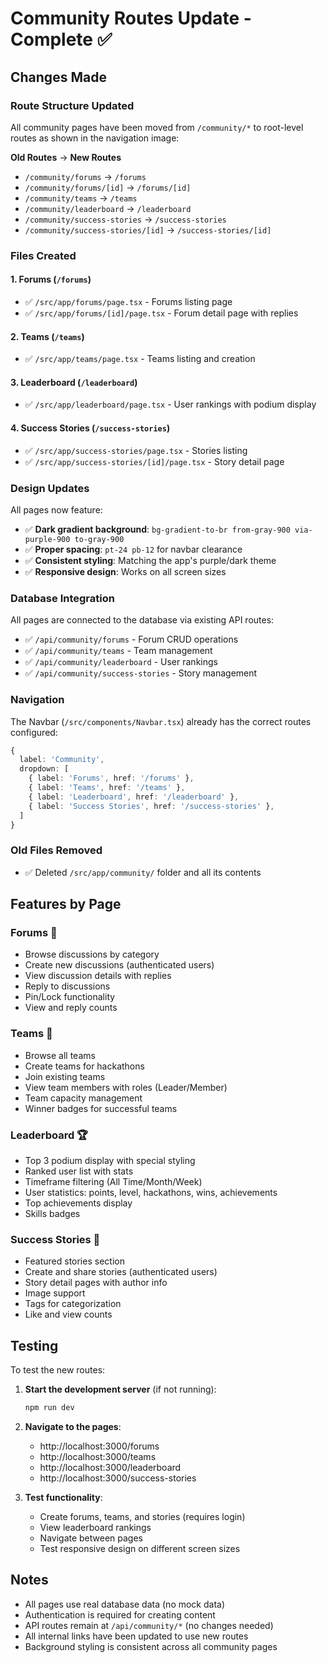 # Community Routes Update - Complete ✅

## Changes Made

### **Route Structure Updated**
All community pages have been moved from `/community/*` to root-level routes as shown in the navigation image:

**Old Routes** → **New Routes**
- `/community/forums` → `/forums`
- `/community/forums/[id]` → `/forums/[id]`
- `/community/teams` → `/teams`
- `/community/leaderboard` → `/leaderboard`
- `/community/success-stories` → `/success-stories`
- `/community/success-stories/[id]` → `/success-stories/[id]`

### **Files Created**

#### 1. **Forums** (`/forums`)
- ✅ `/src/app/forums/page.tsx` - Forums listing page
- ✅ `/src/app/forums/[id]/page.tsx` - Forum detail page with replies

#### 2. **Teams** (`/teams`)
- ✅ `/src/app/teams/page.tsx` - Teams listing and creation

#### 3. **Leaderboard** (`/leaderboard`)
- ✅ `/src/app/leaderboard/page.tsx` - User rankings with podium display

#### 4. **Success Stories** (`/success-stories`)
- ✅ `/src/app/success-stories/page.tsx` - Stories listing
- ✅ `/src/app/success-stories/[id]/page.tsx` - Story detail page

### **Design Updates**
All pages now feature:
- ✅ **Dark gradient background**: `bg-gradient-to-br from-gray-900 via-purple-900 to-gray-900`
- ✅ **Proper spacing**: `pt-24 pb-12` for navbar clearance
- ✅ **Consistent styling**: Matching the app's purple/dark theme
- ✅ **Responsive design**: Works on all screen sizes

### **Database Integration**
All pages are connected to the database via existing API routes:
- ✅ `/api/community/forums` - Forum CRUD operations
- ✅ `/api/community/teams` - Team management
- ✅ `/api/community/leaderboard` - User rankings
- ✅ `/api/community/success-stories` - Story management

### **Navigation**
The Navbar (`/src/components/Navbar.tsx`) already has the correct routes configured:
```typescript
{
  label: 'Community',
  dropdown: [
    { label: 'Forums', href: '/forums' },
    { label: 'Teams', href: '/teams' },
    { label: 'Leaderboard', href: '/leaderboard' },
    { label: 'Success Stories', href: '/success-stories' },
  ]
}
```

### **Old Files Removed**
- ✅ Deleted `/src/app/community/` folder and all its contents

## Features by Page

### **Forums** 📝
- Browse discussions by category
- Create new discussions (authenticated users)
- View discussion details with replies
- Reply to discussions
- Pin/Lock functionality
- View and reply counts

### **Teams** 👥
- Browse all teams
- Create teams for hackathons
- Join existing teams
- View team members with roles (Leader/Member)
- Team capacity management
- Winner badges for successful teams

### **Leaderboard** 🏆
- Top 3 podium display with special styling
- Ranked user list with stats
- Timeframe filtering (All Time/Month/Week)
- User statistics: points, level, hackathons, wins, achievements
- Top achievements display
- Skills badges

### **Success Stories** 📖
- Featured stories section
- Create and share stories (authenticated users)
- Story detail pages with author info
- Image support
- Tags for categorization
- Like and view counts

## Testing

To test the new routes:

1. **Start the development server** (if not running):
   ```bash
   npm run dev
   ```

2. **Navigate to the pages**:
   - http://localhost:3000/forums
   - http://localhost:3000/teams
   - http://localhost:3000/leaderboard
   - http://localhost:3000/success-stories

3. **Test functionality**:
   - Create forums, teams, and stories (requires login)
   - View leaderboard rankings
   - Navigate between pages
   - Test responsive design on different screen sizes

## Notes

- All pages use real database data (no mock data)
- Authentication is required for creating content
- API routes remain at `/api/community/*` (no changes needed)
- All internal links have been updated to use new routes
- Background styling is consistent across all community pages
